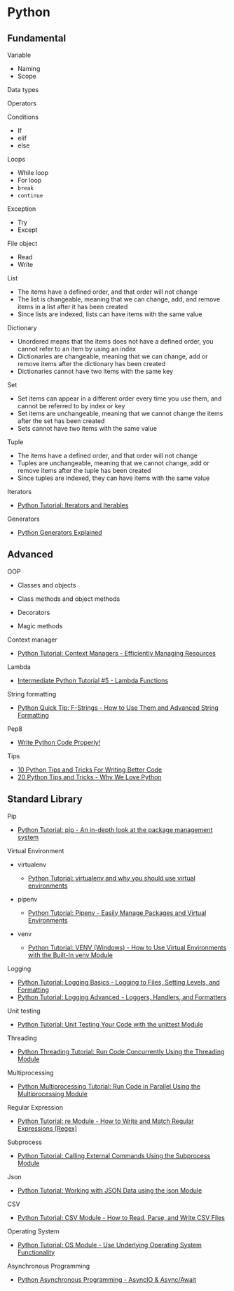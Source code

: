 # Python

## Fundamental

Variable

- Naming
- Scope

Data types

Operators

Conditions

- If
- elif
- else

Loops

- While loop
- For loop
- `break`
- `continue`

Exception

- Try
- Except

File object

- Read
- Write

List

- The items have a defined order, and that order will not change
- The list is changeable, meaning that we can change, add, and remove items in a list after it has been created
- Since lists are indexed, lists can have items with the same value

Dictionary

- Unordered means that the items does not have a defined order, you cannot refer to an item by using an index
- Dictionaries are changeable, meaning that we can change, add or remove items after the dictionary has been created
- Dictionaries cannot have two items with the same key

Set

- Set items can appear in a different order every time you use them, and cannot be referred to by index or key
- Set items are unchangeable, meaning that we cannot change the items after the set has been created
- Sets cannot have two items with the same value

Tuple

- The items have a defined order, and that order will not change
- Tuples are unchangeable, meaning that we cannot change, add or remove items after the tuple has been created
- Since tuples are indexed, they can have items with the same value

Iterators

- [Python Tutorial: Iterators and Iterables](https://www.youtube.com/watch?v=jTYiNjvnHZY)

Generators

- [Python Generators Explained](https://www.youtube.com/watch?v=u3T7hmLthUU)

## Advanced

OOP

- Classes and objects

- Class methods and object methods

- Decorators
- Magic methods

Context manager

- [Python Tutorial: Context Managers - Efficiently Managing Resources](https://www.youtube.com/watch?v=-aKFBoZpiqA&list=PL-osiE80TeTt2d9bfVyTiXJA-UTHn6WwU&index=50)

Lambda 

- [Intermediate Python Tutorial #5 - Lambda Functions](https://www.youtube.com/watch?v=BcbVe1r2CYc)

String formatting

- [Python Quick Tip: F-Strings - How to Use Them and Advanced String Formatting](https://www.youtube.com/watch?v=nghuHvKLhJA&list=PL-osiE80TeTt2d9bfVyTiXJA-UTHn6WwU&index=36)

Pep8

- [Write Python Code Properly!](https://www.youtube.com/watch?v=D4_s3q038I0&t=13s)

Tips

- [10 Python Tips and Tricks For Writing Better Code](https://www.youtube.com/watch?v=C-gEQdGVXbk)
- [20 Python Tips and Tricks - Why We Love Python](https://www.youtube.com/watch?v=sbtbIqEG4nI)

## Standard Library

Pip

- [Python Tutorial: pip - An in-depth look at the package management system](https://www.youtube.com/watch?v=U2ZN104hIcc)

Virtual Environment

- virtualenv
  - [Python Tutorial: virtualenv and why you should use virtual environments](https://www.youtube.com/watch?v=N5vscPTWKOk&list=PL-osiE80TeTt2d9bfVyTiXJA-UTHn6WwU&index=15)
- pipenv
  - [Python Tutorial: Pipenv - Easily Manage Packages and Virtual Environments](https://www.youtube.com/watch?v=zDYL22QNiWk&list=PL-osiE80TeTt2d9bfVyTiXJA-UTHn6WwU&index=59)

- venv
  - [Python Tutorial: VENV (Windows) - How to Use Virtual Environments with the Built-In venv Module](https://www.youtube.com/watch?v=APOPm01BVrk&list=PL-osiE80TeTt2d9bfVyTiXJA-UTHn6WwU&index=107)

Logging

- [Python Tutorial: Logging Basics - Logging to Files, Setting Levels, and Formatting](https://www.youtube.com/watch?v=-ARI4Cz-awo&list=PL-osiE80TeTt2d9bfVyTiXJA-UTHn6WwU&index=54)
- [Python Tutorial: Logging Advanced - Loggers, Handlers, and Formatters](https://www.youtube.com/watch?v=jxmzY9soFXg)

Unit testing

- [Python Tutorial: Unit Testing Your Code with the unittest Module](https://www.youtube.com/watch?v=6tNS--WetLI&list=PL-osiE80TeTt2d9bfVyTiXJA-UTHn6WwU&index=58)

Threading

- [Python Threading Tutorial: Run Code Concurrently Using the Threading Module](https://www.youtube.com/watch?v=IEEhzQoKtQU)

Multiprocessing

- [Python Multiprocessing Tutorial: Run Code in Parallel Using the Multiprocessing Module](https://www.youtube.com/watch?v=fKl2JW_qrso&list=PL-osiE80TeTt2d9bfVyTiXJA-UTHn6WwU&index=126)

Regular Expression

- [Python Tutorial: re Module - How to Write and Match Regular Expressions (Regex)](https://www.youtube.com/watch?v=K8L6KVGG-7o&list=PL-osiE80TeTt2d9bfVyTiXJA-UTHn6WwU&index=31)

Subprocess

- [Python Tutorial: Calling External Commands Using the Subprocess Module](https://www.youtube.com/watch?v=2Fp1N6dof0Y&list=PL-osiE80TeTt2d9bfVyTiXJA-UTHn6WwU&index=123)

Json

- [Python Tutorial: Working with JSON Data using the json Module](https://www.youtube.com/watch?v=9N6a-VLBa2I&list=PL-osiE80TeTt2d9bfVyTiXJA-UTHn6WwU&index=48)

CSV

- [Python Tutorial: CSV Module - How to Read, Parse, and Write CSV Files](https://www.youtube.com/watch?v=q5uM4VKywbA&list=PL-osiE80TeTt2d9bfVyTiXJA-UTHn6WwU&index=29)

Operating System

- [Python Tutorial: OS Module - Use Underlying Operating System Functionality](https://www.youtube.com/watch?v=tJxcKyFMTGo&list=PL-osiE80TeTt2d9bfVyTiXJA-UTHn6WwU&index=24)

Asynchronous Programming

- [Python Asynchronous Programming - AsyncIO & Async/Await](https://www.youtube.com/watch?v=t5Bo1Je9EmE)